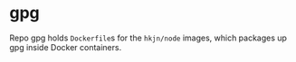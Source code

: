 # gpg

Repo gpg holds `Dockerfile`s for the `hkjn/node` images, which packages up gpg inside Docker containers.
